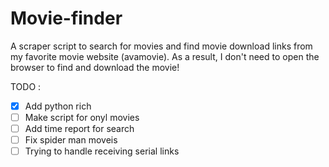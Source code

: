# Movie-finder
A scraper script to search for movies and find movie download links from my favorite movie website (avamovie).  As a result, I don't need to open the browser to find and download the movie!

TODO :
- [X] Add python rich
- [ ] Make script for onyl movies
- [ ] Add time report for search
- [ ] Fix spider man moveis
- [ ] Trying to handle receiving serial links
